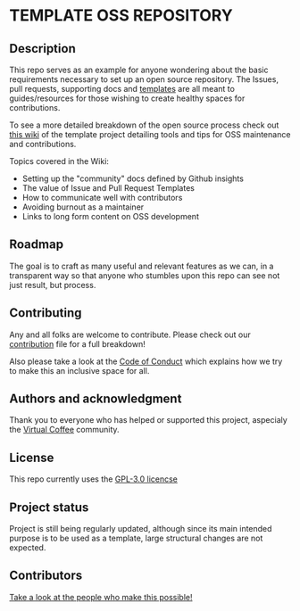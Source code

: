 # TEMPLATE OSS REPOSITORY


## Description

This repo serves as an example for anyone wondering about the basic requirements necessary to set up an open source repository. The Issues, pull requests, supporting docs and [templates](https://github.com/tkshill/Template/tree/main/.github) are all meant to guides/resources for those wishing to create healthy spaces for contributions.

To see a more detailed breakdown of the open source process check out [this wiki](https://github.com/tkshill/Template/wiki/A-Starter-Guide-to-Open-Source-Project-Maintenance) of the template project detailing tools and tips for OSS maintenance and contributions.

Topics covered in the Wiki:
- Setting up the "community" docs defined by Github insights
- The value of Issue and Pull Request Templates
- How to communicate well with contributors
- Avoiding burnout as a maintainer
- Links to long form content on OSS development

## Roadmap

The goal is to craft as many useful and relevant features as we can, in a transparent way so that anyone who stumbles upon this repo can see not just result, but process.

## Contributing

Any and all folks are welcome to contribute. Please check out our [contribution](https://github.com/tkshill/Template/blob/main/CONTRIBUTING.md) file for a full breakdown!

Also please take a look at the [Code of Conduct](https://github.com/tkshill/Template/blob/main/CODE_OF_CONDUCT.md) which explains how we try to make this an inclusive space for all.

## Authors and acknowledgment

Thank you to everyone who has helped or supported this project, aspecialy the [Virtual Coffee](https://virtualcoffee.io) community.

## License

This repo currently uses the [GPL-3.0 licencse](https://github.com/tkshill/Template/blob/main/LICENSE)

## Project status

Project is still being regularly updated, although since its main intended purpose is to be used as a template, large structural changes are not expected.

## Contributors

[Take a look at the people who make this possible!](https://github.com/tkshill/Template/blob/main/humans.md)
